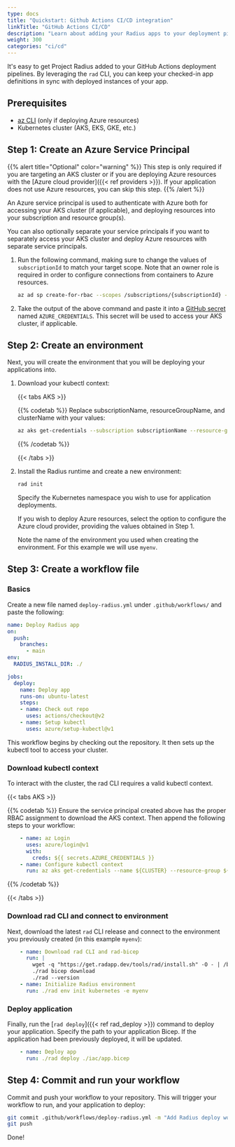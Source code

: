 ```yaml
---
type: docs
title: "Quickstart: Github Actions CI/CD integration"
linkTitle: "GitHub Actions CI/CD"
description: "Learn about adding your Radius apps to your deployment pipelines" 
weight: 300
categories: "ci/cd"
---
```


It's easy to get Project Radius added to your GitHub Actions deployment pipelines. By leveraging the `rad` CLI, you can keep your checked-in app definitions in sync with deployed instances of your app.

## Prerequisites

- [az CLI](https://aka.ms/azcli) (only if deploying Azure resources)
- Kubernetes cluster (AKS, EKS, GKE, etc.)

## Step 1: Create an Azure Service Principal

{{% alert title="Optional" color="warning" %}}
This step is only required if you are targeting an AKS cluster or if you are deploying Azure resources with the [Azure cloud provider]({{< ref providers >}}). If your application does not use Azure resources, you can skip this step.
{{% /alert %}}

An Azure service principal is used to authenticate with Azure both for accessing your AKS cluster (if applicable), and deploying resources into your subscription and resource group(s).

You can also optionally separate your service principals if you want to separately access your AKS cluster and deploy Azure resources with separate service principals.

1. Run the following command, making sure to change the values of `subscriptionId` to match your target scope. Note that an owner role is required in order to configure connections from containers to Azure resources.

   ```bash
   az ad sp create-for-rbac --scopes /subscriptions/{subscriptionId} --role owner --sdk-auth
   ```

1. Take the output of the above command and paste it into a [GitHub secret](https://docs.github.com/actions/security-guides/encrypted-secrets#creating-encrypted-secrets-for-a-repository) named `AZURE_CREDENTIALS`. This secret will be used to access your AKS cluster, if applicable.

## Step 2: Create an environment

Next, you will create the environment that you will be deploying your applications into.

1. Download your kubectl context:

   {{< tabs AKS >}}

   {{% codetab %}}
   Replace subscriptionName, resourceGroupName, and clusterName with your values:
   ```bash
   az aks get-credentials --subscription subscriptionName --resource-group resourceGroupName --name aksName
   ```
   {{% /codetab %}}

   {{< /tabs >}}

1. Install the Radius runtime and create a new environment:

    ```bash
    rad init
    ```

    Specify the Kubernetes namespace you wish to use for application deployments.

    If you wish to deploy Azure resources, select the option to configure the Azure cloud provider, providing the values obtained in Step 1.

    Note the name of the environment you used when creating the environment. For this example we will use `myenv`.

## Step 3: Create a workflow file

### Basics

Create a new file named `deploy-radius.yml` under `.github/workflows/` and paste the following:

```yml
name: Deploy Radius app
on:
  push:
    branches:
      - main
env:
  RADIUS_INSTALL_DIR: ./

jobs:
  deploy:
    name: Deploy app
    runs-on: ubuntu-latest
    steps:
    - name: Check out repo
      uses: actions/checkout@v2
    - name: Setup kubectl
      uses: azure/setup-kubectl@v1
```

This workflow begins by checking out the repository. It then sets up the kubectl tool to access your cluster.

### Download kubectl context

To interact with the cluster, the rad CLI requires a valid kubectl context.

{{< tabs AKS >}}

{{% codetab %}}
Ensure the service principal created above has the proper RBAC assignment to download the AKS context. Then append the following steps to your workflow:

```yml
    - name: az Login
      uses: azure/login@v1
      with:
        creds: ${{ secrets.AZURE_CREDENTIALS }}
    - name: Configure kubectl context
      run: az aks get-credentials --name ${CLUSTER} --resource-group ${RESOURCE_GROUP} --subscription ${SUBSCRIPTION_ID}
```
{{% /codetab %}}

{{< /tabs >}}

### Download rad CLI and connect to environment

Next, download the latest `rad` CLI release and connect to the environment you previously created (in this example `myenv`):

```yml
    - name: Download rad CLI and rad-bicep
      run: |
        wget -q "https://get.radapp.dev/tools/rad/install.sh" -O - | /bin/bash
        ./rad bicep download
        ./rad --version
    - name: Initialize Radius environment
      run: ./rad env init kubernetes -e myenv
```

### Deploy application

Finally, run the [`rad deploy`]({{< ref rad_deploy >}}) command to deploy your application. Specify the path to your application Bicep. If the application had been previously deployed, it will be updated.

```yml
    - name: Deploy app
      run: ./rad deploy ./iac/app.bicep
```

## Step 4: Commit and run your workflow

Commit and push your workflow to your repository. This will trigger your workflow to run, and your application to deploy:

```bash
git commit .github/workflows/deploy-radius.yml -m "Add Radius deploy workflow"
git push
```

Done!

